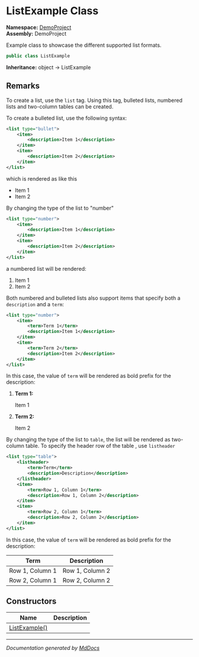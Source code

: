 ﻿<!--  
  <auto-generated>   
    The contents of this file were generated by a tool.  
    Changes to this file may be list if the file is regenerated  
  </auto-generated>   
-->

# ListExample Class

**Namespace:** [DemoProject](../index.md)  
**Assembly:** DemoProject

Example class to showcase the different supported list formats.

```csharp
public class ListExample
```

**Inheritance:** object → ListExample

## Remarks

To create a list, use the `list` tag. Using this tag, bulleted lists, numbered lists and two\-column tables can be created.

To create a bulleted list, use the following syntax:

```xml
<list type="bullet">
    <item>
        <description>Item 1</description>
    </item>
    <item>
        <description>Item 2</description>
    </item>
</list>
```

which is rendered as like this

- Item 1
- Item 2

By changing the type of the list to "number"

```xml
<list type="number">
    <item>
        <description>Item 1</description>
    </item>
    <item>
        <description>Item 2</description>
    </item>
</list>
```

a numbered list will be rendered:

1. Item 1
2. Item 2

Both numbered and bulleted lists also support items that specify both a `description` and a `term`:

```xml
<list type="number">
    <item>
        <term>Term 1</term>
        <description>Item 1</description>
    </item>
    <item>
        <term>Term 2</term>
        <description>Item 2</description>
    </item>
</list>
```

In this case, the value of `term` will be rendered as bold prefix for the description:

1. **Term 1:** 

   Item 1
2. **Term 2:** 

   Item 2

By changing the type of the list to `table`, the list will be rendered as two\-column table. To specify the header row of the table , use `listheader`

```xml
<list type="table">
    <listheader>
        <term>Term</term>
        <description>Description</description>
    </listheader>
    <item>
        <term>Row 1, Column 1</term>
        <description>Row 1, Column 2</description>
    </item>
    <item>
        <term>Row 2, Column 1</term>
        <description>Row 2, Column 2</description>
    </item>
</list>
```

In this case, the value of `term` will be rendered as bold prefix for the description:

| Term            | Description     |
| --------------- | --------------- |
| Row 1, Column 1 | Row 1, Column 2 |
| Row 2, Column 1 | Row 2, Column 2 |

## Constructors

| Name                                   | Description |
| -------------------------------------- | ----------- |
| [ListExample()](constructors/index.md) |             |

___

*Documentation generated by [MdDocs](https://github.com/ap0llo/mddocs)*
